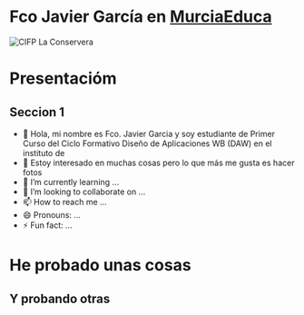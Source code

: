 # Fco Javier García en [MurciaEduca](murciaeduca.es) 

![CIFP La Conservera](/assets/LaConservera.jpg)



# Presentacióm

## Seccion 1

- 👋 Hola, mi nombre es Fco. Javier Garcia y soy estudiante de Primer Curso del Ciclo Formativo Diseño de Aplicaciones WB (DAW) en el instituto de 
- 👀 Estoy interesado en muchas cosas pero lo que más me gusta es hacer fotos
- 🌱 I’m currently learning ...
- 💞️ I’m looking to collaborate on ...
- 📫 How to reach me ...
- 😄 Pronouns: ...
- ⚡ Fun fact: ...



# He probado unas cosas

## Y probando otras
